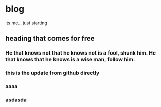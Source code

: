 # blog
its me... just starting

## heading that comes for free

### He that knows not that he knows not is a fool, shunk him. He that knows that he knows is a wise man, follow him.

### this is the update from github directly

### aaaa

### asdasda
